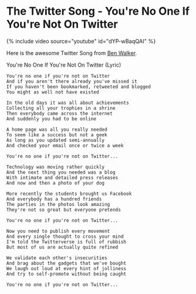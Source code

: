 # The Twitter Song - You're No One If You're Not On Twitter

{% include video source="youtube" id="dYP-wBaqQAI" %}

Here is the awesome Twitter Song from <a href="http://twitter.com/ihatemornings">Ben Walker</a>.

You're No One If You're Not On Twitter (Lyric)

```
You're no one if you're not on Twitter
And if you aren't there already you've missed it
If you haven't been bookmarked, retweeted and blogged
You might as well not have existed

In the old days it was all about achievements
Collecting all your trophies in a shrine
Then everybody came across the internet
And suddenly you had to be online

A home page was all you really needed
To seem like a success but not a geek
As long as you updated semi-annually
And checked your email once or twice a week

You're no one if you're not on Twitter...

Technology was moving rather quickly
And the next thing you needed was a blog
With intimate and detailed press releases
And now and then a photo of your dog

More recently the students brought us Facebook
And everybody has a hundred friends
The parties in the photos look amazing
They're not so great but everyone pretends

You're no one if you're not on Twitter...

Now you need to publish every movement
And every single thought to cross your mind
I'm told the Twitterverse is full of rubbish
But most of us are actually quite refined

We validate each other's insecurities
And brag about the gadgets that we've bought
We laugh out loud at every hint of jolliness
And try to self-promote without being caught

You're no one if you're not on Twitter...
```